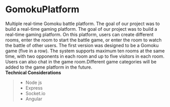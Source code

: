 # GomokuPlatform
Multiple real-time Gomoku battle platform. 
The goal of our project was to build a real-time gaming platform. The goal of our project was to build a real-time gaming platform. On this platform, users can create different rooms, enter the room to start the battle game, or enter the room to watch the battle of other users. The first version was designed to be a Gomoku game (five in a row). The system supports maximum ten rooms at the same time, with two opponents in each room and up to five visitors in each room. Users can also chat in the game room.Different game categories will be added to the game platform in the future.<br>
**Technical Considerations<br>**
> - Node js 
> - Express<br>
> - Socket.io<br>
> - Angular<br>
<br>
